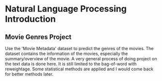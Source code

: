 # Natural Language Processing Introduction

## Movie Genres Project

Use the 'Movie Metadata' dataset to predict the genres of the movies. The dataset contains the information of the movies, especially the summary/overview of the movie. A very general process of doing project on the text data is done here. It is still limited to the bag-of-word with reweightage. Some statistical methods are applied and I would come back for better methods later.
